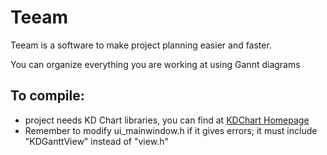 # __Teeam__

Teeam is a software to make project planning easier and faster.

You can organize everything you are working at using Gannt diagrams

## To compile:

 - project needs KD Chart libraries, you can find at [KDChart Homepage](https://www.kdab.com/development-resources/qt-tools/kd-chart/)
 - Remember to modify ui_mainwindow.h if it gives errors; it must include "KDGanttView" instead of "view.h"

